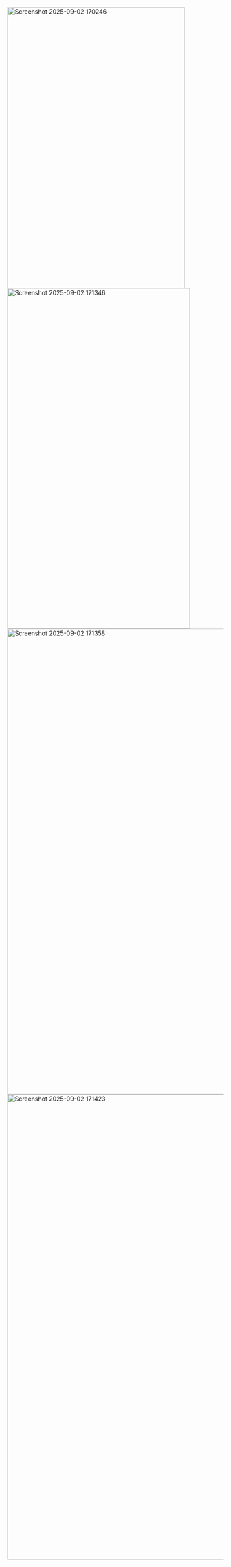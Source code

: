 <img width="413" height="652" alt="Screenshot 2025-09-02 170246" src="https://github.com/user-attachments/assets/e16d3ce4-6888-4e96-9ce8-62acb3a63e4f" />
<img width="425" height="790" alt="Screenshot 2025-09-02 171346" src="https://github.com/user-attachments/assets/a3120606-ee25-4321-a816-e5eab7852fb1" />
<img width="1920" height="1080" alt="Screenshot 2025-09-02 171358" src="https://github.com/user-attachments/assets/131b0752-e03d-4708-aecd-a3b0e1204978" />
<img width="1920" height="1080" alt="Screenshot 2025-09-02 171423" src="https://github.com/user-attachments/assets/ee606843-9be4-410a-9106-d20bf17ccf89" />



